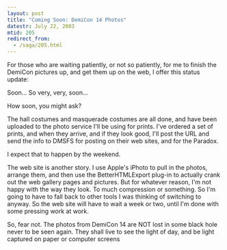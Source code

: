 ```yaml
---
layout: post
title: "Coming Soon: DemiCon 14 Photos"
datestr: July 22, 2003
mtid: 205
redirect_from:
  - /saga/205.html
---
```


For those who are waiting patiently, or not so patiently, for me to finish the DemiCon pictures up, and get them up on the web, I offer this status update:

Soon...  So very, very, soon...

How soon, you might ask?

The hall costumes and masquerade costumes are all done, and have been uploaded to the photo service I'll be using for prints.  I've ordered a set of prints, and when they arrive, and if they look good, I'll post the URL and send the info to DMSFS for posting on their web sites, and for the Paradox.

I expect that to happen by the weekend.

The web site is another story.  I use Apple's iPhoto to pull in the photos, arrange them, and then use the BetterHTMLExport plug-in to actually crank out the web gallery pages and pictures.  But for whatever reason, I'm not happy with the way they look.  To much compression or something.  So I'm going to have to fall back to other tools I was thinking of switching to anyway.  So the web site will have to wait a week or two, until I'm done with some pressing work at work.

So, fear not.  The photos from DemiCon 14 are NOT lost in some black hole never to be seen again.  They shall live to see the light of day, and be light captured on paper or computer screens

